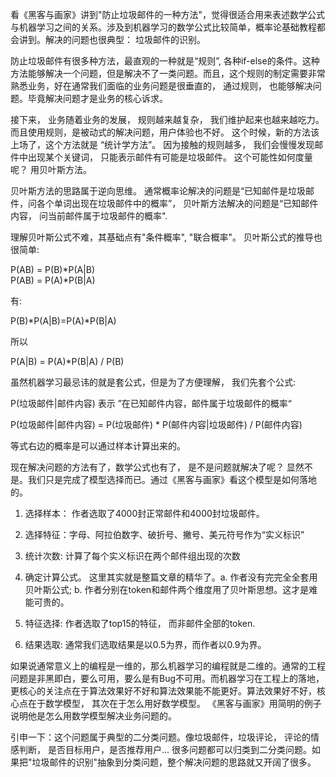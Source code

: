 看《黑客与画家》讲到"防止垃圾邮件的一种方法"，觉得很适合用来表述数学公式与机器学习之间的关系。涉及到机器学习的数学公式比较简单，概率论基础教程都会讲到。解决的问题也很典型： 垃圾邮件的识别。


防止垃圾邮件有很多种方法，最直观的一种就是“规则”,  各种if-else的条件。这种方法能够解决一个问题，但是解决不了一类问题。而且，这个规则的制定需要非常熟悉业务，好在通常我们面临的业务问题是很垂直的， 通过规则， 也能够解决问题。毕竟解决问题才是业务的核心诉求。


接下来， 业务随着业务的发展， 规则越来越复杂， 我们维护起来也越来越吃力。 而且使用规则，是被动式的解决问题，用户体验也不好。 这个时候，新的方法该上场了，这个方法就是 “统计学方法”。 因为接触的规则越多， 我们会慢慢发现邮件中出现某个关键词， 只能表示邮件有可能是垃圾邮件。 这个可能性如何度量呢？  用贝叶斯方法。


贝叶斯方法的思路属于逆向思维。 通常概率论解决的问题是“已知邮件是垃圾邮件，问各个单词出现在垃圾邮件中的概率”， 贝叶斯方法解决的问题是“已知邮件内容， 问当前邮件属于垃圾邮件的概率".

理解贝叶斯公式不难，其基础点有"条件概率", "联合概率"。 贝叶斯公式的推导也很简单:

P(AB) = P(B)\*P(A|B)  
P(AB) = P(A)\*P(B|A)

有:

P(B)\*P(A|B)=P(A)\*P(B|A)

所以

P(A|B) = P(A)\*P(B|A) / P(B)


虽然机器学习最忌讳的就是套公式，但是为了方便理解， 我们先套个公式:

P(垃圾邮件|邮件内容) 表示 ”在已知邮件内容，邮件属于垃圾邮件的概率“

P(垃圾邮件|邮件内容) = P(垃圾邮件) * P(邮件内容|垃圾邮件) / P(邮件内容)

等式右边的概率是可以通过样本计算出来的。


现在解决问题的方法有了，数学公式也有了， 是不是问题就解决了呢？ 显然不是。我们只是完成了模型选择而已。通过《黑客与画家》看这个模型是如何落地的。


1. 选择样本： 作者选取了4000封正常邮件和4000封垃圾邮件。

2. 选择特征：字母、阿拉伯数字、破折号、撇号、美元符号作为“实义标识”

3. 统计次数: 计算了每个实义标识在两个邮件组出现的次数

4. 确定计算公式。 这里其实就是整篇文章的精华了。a. 作者没有完完全全套用贝叶斯公式; b. 作者分别在token和邮件两个维度用了贝叶斯思想。这才是难能可贵的。

5. 特征选择: 作者选取了top15的特征， 而非邮件全部的token.

6. 结果选取: 通常我们选取结果是以0.5为界，而作者以0.9为界。

如果说通常意义上的编程是一维的，那么机器学习的编程就是二维的。通常的工程问题是非黑即白，要么可用，要么是有Bug不可用。而机器学习在工程上的落地，更核心的关注点在于算法效果好不好和算法效果能不能更好。算法效果好不好，核心点在于数学模型， 其次在于怎么用好数学模型。 《黑客与画家》用简明的例子说明他是怎么用数学模型解决业务问题的。 

引申一下：这个问题属于典型的二分类问题。像垃圾邮件，垃圾评论， 评论的情感判断， 是否目标用户，是否推荐用户... 很多问题都可以归类到二分类问题。如果把"垃圾邮件的识别"抽象到分类问题，整个解决问题的思路就又开阔了很多。




  







































